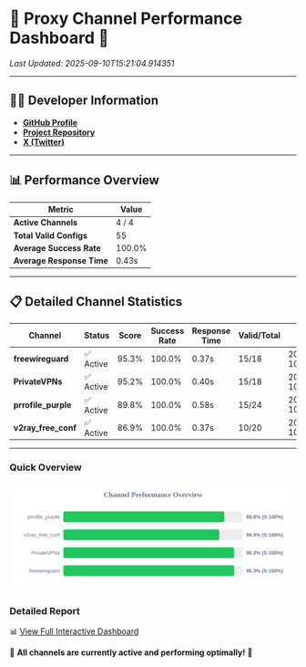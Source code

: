 # 🌟 Proxy Channel Performance Dashboard 🌟

_Last Updated: 2025-09-10T15:21:04.914351_

---

## 👩‍💻 Developer Information

- **[GitHub Profile](https://github.com/4n0nymou3)**  
- **[Project Repository](https://github.com/4n0nymou3/multi-proxy-config-fetcher)**  
- **[X (Twitter)](https://x.com/4n0nymou3)**  

---

## 📊 Performance Overview

| Metric                | Value       |
|-----------------------|-------------|
| **Active Channels**   | 4 / 4       |
| **Total Valid Configs** | 55          |
| **Average Success Rate** | 100.0%      |
| **Average Response Time** | 0.43s       |

---

## 📋 Detailed Channel Statistics

| Channel          | Status     | Score  | Success Rate | Response Time | Valid/Total | Last Success               |
|------------------|------------|--------|--------------|---------------|-------------|----------------------------|
| **freewireguard**  | ✅ Active  | 95.3%  | 100.0% | 0.37s         | 15/18       | 2025-09-10T15:21:04.912524 |
| **PrivateVPNs**  | ✅ Active  | 95.2%  | 100.0% | 0.40s         | 15/18       | 2025-09-10T15:21:04.515283 |
| **prrofile_purple**  | ✅ Active  | 89.8%  | 100.0% | 0.58s         | 15/24       | 2025-09-10T15:21:03.621302 |
| **v2ray_free_conf**  | ✅ Active  | 86.9%  | 100.0% | 0.37s         | 10/20       | 2025-09-10T15:21:04.078239 |

---

### Quick Overview
<div align="center">
  <a href="https://raw.githubusercontent.com/nullluser/NullRepo/refs/heads/main/assets/channel_stats_chart.svg">
    <img src="https://raw.githubusercontent.com/nullluser/NullRepo/refs/heads/main/assets/channel_stats_chart.svg" alt="Source Performance Statistics" width="800">
  </a>
</div>

### Detailed Report
📊 [View Full Interactive Dashboard](https://htmlpreview.github.io/?https://github.com/nullluser/NullRepo/blob/main/assets/performance_report.html)

🎉 **All channels are currently active and performing optimally!** 🎉
